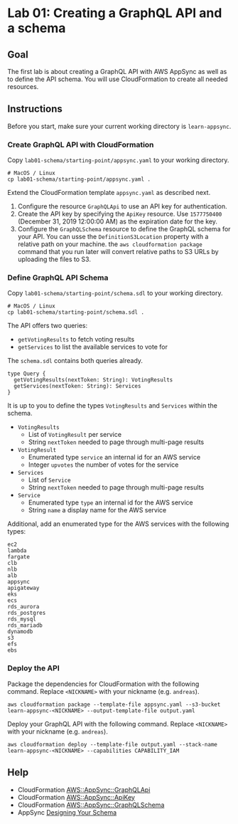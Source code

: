 # Lab 01: Creating a GraphQL API and a schema

## Goal

The first lab is about creating a GraphQL API with AWS AppSync as well as to define the API schema. You will use CloudFormation to create all needed resources.

## Instructions

Before you start, make sure your current working directory is  `learn-appsync`.

### Create GraphQL API with CloudFormation

Copy `lab01-schema/starting-point/appsync.yaml` to your working directory.

```
# MacOS / Linux
cp lab01-schema/starting-point/appsync.yaml .
```

Extend the CloudFormation template `appsync.yaml` as described next.

1. Configure the resource `GraphQLApi` to use an API key for authentication.
1. Create the API key by specifying the `ApiKey` resource. Use `1577750400` (December 31, 2019 12:00:00 AM) as the expiration date for the key.
1. Configure the `GraphQLSchema` resource to define the GraphQL schema for your API. You can usse the `DefinitionS3Location` property with a relative path on your machine. the `aws cloudformation package` command that you run later will convert relative paths to S3 URLs by uploading the files to S3.

### Define GraphQL API Schema

Copy `lab01-schema/starting-point/schema.sdl` to your working directory.

```
# MacOS / Linux
cp lab01-schema/starting-point/schema.sdl .
```

The API offers two queries:

* `getVotingResults` to fetch voting results
* `getServices` to list the available services to vote for

The `schema.sdl` contains both queries already.

```
type Query {
  getVotingResults(nextToken: String): VotingResults
  getServices(nextToken: String): Services
}
```

It is up to you to define the types `VotingResults` and `Services` within the schema.

* `VotingResults`
    * List of `VotingResult` per service
    * String `nextToken` needed to page through multi-page results
* `VotingResult`
    * Enumerated type `service` an internal id for an AWS service
    * Integer `upvotes` the number of votes for the service
* `Services`
    * List of `Service`
    * String `nextToken` needed to page through multi-page results
* `Service`
    * Enumerated type `type` an internal id for the AWS service
    * String `name` a display name for the AWS service

Additional, add an enumerated type for the AWS services with the following types:

```
ec2
lambda
fargate
clb
nlb
alb
appsync
apigateway
eks
ecs
rds_aurora
rds_postgres
rds_mysql
rds_mariadb
dynamodb
s3
efs
ebs
```

### Deploy the API

Package the dependencies for CloudFormation with the following command. Replace `<NICKNAME>` with your nickname (e.g. `andreas`).

```
aws cloudformation package --template-file appsync.yaml --s3-bucket learn-appsync-<NICKNAME> --output-template-file output.yaml
```

Deploy your GraphQL API with the following command. Replace `<NICKNAME>` with your nickname (e.g. `andreas`).

```
aws cloudformation deploy --template-file output.yaml --stack-name learn-appsync-<NICKNAME> --capabilities CAPABILITY_IAM
```

## Help

* CloudFormation [AWS::AppSync::GraphQLApi](https://docs.aws.amazon.com/AWSCloudFormation/latest/UserGuide/aws-resource-appsync-graphqlapi.html)
* CloudFormation [AWS::AppSync::ApiKey](https://docs.aws.amazon.com/AWSCloudFormation/latest/UserGuide/aws-resource-appsync-apikey.html)
* CloudFormation [AWS::AppSync::GraphQLSchema](https://docs.aws.amazon.com/AWSCloudFormation/latest/UserGuide/aws-resource-appsync-graphqlschema.html)
* AppSync [Designing Your Schema](https://docs.aws.amazon.com/appsync/latest/devguide/designing-your-schema.html)
